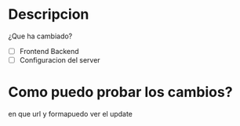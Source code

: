 <h1>Descripcion</h1>

¿Que ha cambiado?

- [ ] Frontend Backend
- [ ] Configuracion del server

<h1>Como puedo probar los cambios?</h1> 
en que url y formapuedo ver el update
